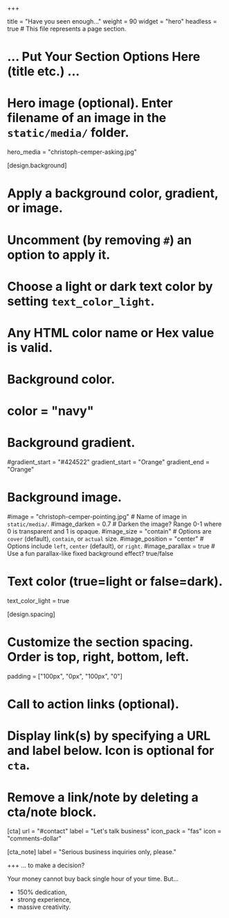 +++

title = "Have you seen enough..."
weight = 90
widget = "hero"
headless = true  # This file represents a page section.

# ... Put Your Section Options Here (title etc.) ...

# Hero image (optional). Enter filename of an image in the `static/media/` folder.
hero_media = "christoph-cemper-asking.jpg"

[design.background]
  # Apply a background color, gradient, or image.
  #   Uncomment (by removing `#`) an option to apply it.
  #   Choose a light or dark text color by setting `text_color_light`.
  #   Any HTML color name or Hex value is valid.

  # Background color.
  # color = "navy"

  # Background gradient.
  #gradient_start = "#424522"
  gradient_start = "Orange"
  gradient_end = "Orange"

  # Background image.

  #image = "christoph-cemper-pointing.jpg"  # Name of image in `static/media/`.
  #image_darken = 0.7  # Darken the image? Range 0-1 where 0 is transparent and 1 is opaque.
  #image_size = "contain"  #  Options are `cover` (default), `contain`, or `actual` size.
  #image_position = "center"  # Options include `left`, `center` (default), or `right`.
  #image_parallax = true  # Use a fun parallax-like fixed background effect? true/false

  # Text color (true=light or false=dark).
  text_color_light = true

[design.spacing]
  # Customize the section spacing. Order is top, right, bottom, left.
  padding = ["100px", "0px", "100px", "0"]

# Call to action links (optional).
#   Display link(s) by specifying a URL and label below. Icon is optional for `cta`.
#   Remove a link/note by deleting a cta/note block.

[cta]
url = "#contact"
label = "Let's talk business"
icon_pack = "fas"
icon = "comments-dollar"

[cta_note]
label = "Serious business inquiries only, please."

+++
... to make a decision?

Your money cannot buy back single hour of your time. But...

* 150% dedication,
* strong experience,
* massive creativity.
